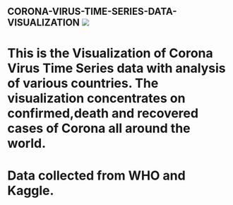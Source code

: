 ## CORONA-VIRUS-TIME-SERIES-DATA-VISUALIZATION [![](https://img.shields.io/github/license/sourcerer-io/hall-of-fame.svg?colorB=ff0000)](https://github.com/yaswanthpalaghat/CORONA-VIRUS-TIME-SERIES-DATA-VISUALIZATION/blob/master/LICENSE) 
# This is the Visualization of Corona Virus Time Series data with analysis of various countries. The visualization concentrates on confirmed,death and recovered cases of Corona all around the world.
# Data collected from WHO and Kaggle.
